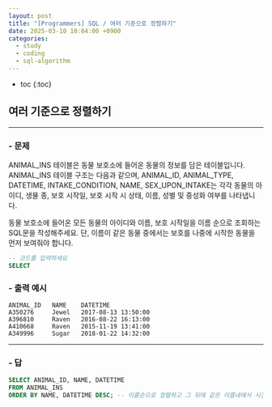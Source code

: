 ```yaml
---
layout: post
title: "[Programmers] SQL / 여러 기준으로 정렬하기"
date: 2025-03-10 10:04:00 +0900
categories: 
  - study
  - coding
  - sql-algorithm
---
```


* toc
{:toc}

## 여러 기준으로 정렬하기

---

### - 문제

ANIMAL_INS 테이블은 동물 보호소에 들어온 동물의 정보를 담은 테이블입니다. ANIMAL_INS 테이블 구조는 다음과 같으며, ANIMAL_ID, ANIMAL_TYPE, DATETIME, INTAKE_CONDITION, NAME, SEX_UPON_INTAKE는 각각 동물의 아이디, 생물 종, 보호 시작일, 보호 시작 시 상태, 이름, 성별 및 중성화 여부를 나타냅니다.

동물 보호소에 들어온 모든 동물의 아이디와 이름, 보호 시작일을 이름 순으로 조회하는 SQL문을 작성해주세요. 단, 이름이 같은 동물 중에서는 보호를 나중에 시작한 동물을 먼저 보여줘야 합니다.

```sql
-- 코드를 입력하세요
SELECT
```

### - 출력 예시

```
ANIMAL_ID   NAME	DATETIME
A350276	    Jewel	2017-08-13 13:50:00
A396810	    Raven	2016-08-22 16:13:00
A410668	    Raven	2015-11-19 13:41:00
A349996	    Sugar	2018-01-22 14:32:00
```

<!-- >  -->

---

### - 답

```sql
SELECT ANIMAL_ID, NAME, DATETIME
FROM ANIMAL_INS
ORDER BY NAME, DATETIME DESC; -- 이름순으로 정렬하고 그 뒤에 같은 이름내에서 시간을 기준으로 내림차순으로 정렬
```

<!--  -->

